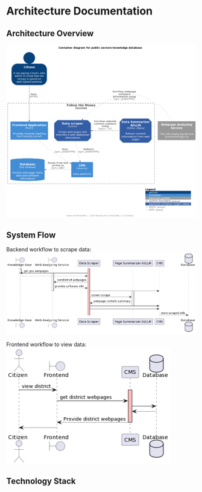 # Architecture Documentation

## Architecture Overview

![Container diagram for public sectore webpage knowledge database](image/Architecture_C4_ContainerView.png)


## System Flow

Backend workflow to scrape data:
![Sequence diagram backend](image/Architecture_C4_SequenceDiagramBackend.png)

Frontend workflow to view data:
![Sequence diagram frontend](image/Architecture_C4_SequenceDiagramFrontend.png)

## Technology Stack

